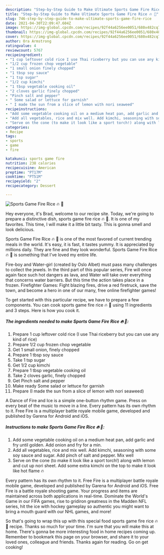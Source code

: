 ```yaml
---
description: "Step-by-Step Guide to Make Ultimate Sports Game Fire Rice 🔥 🍚"
title: "Step-by-Step Guide to Make Ultimate Sports Game Fire Rice 🔥 🍚"
slug: 746-step-by-step-guide-to-make-ultimate-sports-game-fire-rice
date: 2021-04-30T22:09:47.604Z
image: https://img-global.cpcdn.com/recipes/92f44a6256ee0051/680x482cq70/sports-game-fire-rice-recipe-main-photo.jpg
thumbnail: https://img-global.cpcdn.com/recipes/92f44a6256ee0051/680x482cq70/sports-game-fire-rice-recipe-main-photo.jpg
cover: https://img-global.cpcdn.com/recipes/92f44a6256ee0051/680x482cq70/sports-game-fire-rice-recipe-main-photo.jpg
author: Ora Armstrong
ratingvalue: 4
reviewcount: 5767
recipeingredient:
- "1 cup leftover cold rice I use Thai riceberry but you can use any kind of rice"
- "1/2 cup frozen chop vegetable"
- "1 small onion finely chopped"
- "1 tbsp soy sauce"
- "1 tsp sugar"
- "1/2 cup kimchi"
- "1 tbsp vegetable cooking oil"
- "2 cloves garlic finely chopped"
- "Pinch salt and pepper"
- " Some salad or lettuce for garnish"
- " I made the sun from a slice of lemon with nori seaweed"
recipeinstructions:
- "Add some vegetable cooking oil on a medium heat pan, add garlic and fry until golden. Add onion and fry for a min."
- "Add all vegetables, rice and mix well. Add kimchi, seasoning with some soy sauce and sugar. Add pinch of salt and pepper. Mix well"
- "Serve on the cone (to make it look like a sport torch!) along with lemon and cut up nori sheet. Add some extra kimchi on the top to make it look like hot flame 🔥"
categories:
- Recipe
tags:
- sports
- game
- fire

katakunci: sports game fire 
nutrition: 238 calories
recipecuisine: American
preptime: "PT17M"
cooktime: "PT51M"
recipeyield: "2"
recipecategory: Dessert

---
```



![Sports Game Fire Rice 🔥 🍚](https://img-global.cpcdn.com/recipes/92f44a6256ee0051/680x482cq70/sports-game-fire-rice-recipe-main-photo.jpg)

Hey everyone, it's Brad, welcome to our recipe site. Today, we're going to prepare a distinctive dish, sports game fire rice 🔥 🍚. It is one of my favorites. This time, I will make it a little bit tasty. This is gonna smell and look delicious.

Sports Game Fire Rice 🔥 🍚 is one of the most favored of current trending meals in the world. It's easy, it is fast, it tastes yummy. It is appreciated by millions daily. They are fine and they look wonderful. Sports Game Fire Rice 🔥 🍚 is something that I've loved my entire life.

Fire-boy and Water-girl (created by Oslo Albet) must pass many challenges to collect the jewels. In the third part of this popular series, Fire will once again face such hot dangers as lava, and Water will take over everything that concerns water barriers. But this time the action takes place in a frozen. Firefighter Games: Fight blazing fires, drive a red firetruck, save the town, and become a hero in one of our many, free online firefighter games!


To get started with this particular recipe, we have to prepare a few components. You can cook sports game fire rice 🔥 🍚 using 11 ingredients and 3 steps. Here is how you cook it.

<!--inarticleads1-->

##### The ingredients needed to make Sports Game Fire Rice 🔥 🍚:

1. Prepare 1 cup leftover cold rice (I use Thai riceberry but you can use any kind of rice)
1. Prepare 1/2 cup frozen chop vegetable
1. Get 1 small onion, finely chopped
1. Prepare 1 tbsp soy sauce
1. Take 1 tsp sugar
1. Get 1/2 cup kimchi
1. Prepare 1 tbsp vegetable cooking oil
1. Take 2 cloves garlic, finely chopped
1. Get Pinch salt and pepper
1. Make ready  Some salad or lettuce for garnish
1. Prepare  (I made the sun from a slice of lemon with nori seaweed)


A Dance of Fire and Ice is a simple one-button rhythm game. Press on every beat of the music to move in a line. Every pattern has its own rhythm to it. Free Fire is a multiplayer battle royale mobile game, developed and published by Garena for Android and iOS. 

<!--inarticleads2-->

##### Instructions to make Sports Game Fire Rice 🔥 🍚:

1. Add some vegetable cooking oil on a medium heat pan, add garlic and fry until golden. Add onion and fry for a min.
1. Add all vegetables, rice and mix well. Add kimchi, seasoning with some soy sauce and sugar. Add pinch of salt and pepper. Mix well
1. Serve on the cone (to make it look like a sport torch!) along with lemon and cut up nori sheet. Add some extra kimchi on the top to make it look like hot flame 🔥


Every pattern has its own rhythm to it. Free Fire is a multiplayer battle royale mobile game, developed and published by Garena for Android and iOS. Free Fire is a battle royale shooting game. Your progress and items are maintained across both applications in real-time. Dominate the World&#39;s Game in our FIFA games, rise to gridiron greatness in the Madden NFL series, hit the ice with hockey gameplay so authentic you might want to bring a mouth guard with our NHL games, and more! 

So that's going to wrap this up with this special food sports game fire rice 🔥 🍚 recipe. Thanks so much for your time. I'm sure that you will make this at home. There's gonna be more interesting food in home recipes coming up. Remember to bookmark this page on your browser, and share it to your loved ones, colleague and friends. Thanks again for reading. Go on get cooking!
